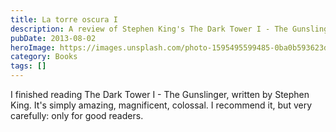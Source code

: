 ```yaml
---
title: La torre oscura I
description: A review of Stephen King's The Dark Tower I - The Gunslinger. An amazing, magnificent, and colossal read, recommended only for experienced readers.
pubDate: 2013-08-02
heroImage: https://images.unsplash.com/photo-1595495599485-0ba0b593623d?ixlib=rb-4.1.0&q=85&fm=jpg&crop=entropy&cs=srgb
category: Books
tags: []
---
```

I finished reading The Dark Tower I - The Gunslinger, written by Stephen King. It's simply amazing, magnificent, colossal. I recommend it, but very carefully: only for good readers.